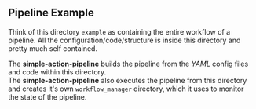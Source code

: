 ## Pipeline Example
Think of this directory `example` as containing the entire workflow of a pipeline. All the configuration/code/structure is inside this directory and pretty much self contained.  

The **simple-action-pipeline** builds the pipeline from the *YAML* config files and code within this directory.  
The **simple-action-pipeline** also executes the pipeline from this directory and creates it's own `workflow_manager` directory, which it uses to monitor the state of the pipeline.  

